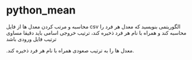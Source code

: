 # python_mean
محاسبه و مرتب کردن معدل ها از فایل csv
الگوریتمی بنویسید که معدل هر فرد را محاسبه کند و همراه با نام هر فرد ذخیره کند، ترتیب خروجی اسامی باید دقیقا مساوی ترتیب فایل ورودی باشد 

.معدل ها را به ترتیب صعودی همراه با نام هر فرد ذخیره کند.
